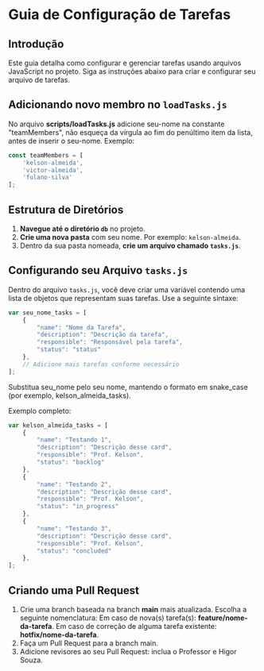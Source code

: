 # Guia de Configuração de Tarefas

## Introdução

Este guia detalha como configurar e gerenciar tarefas usando arquivos JavaScript no projeto. Siga as instruções abaixo para criar e configurar seu arquivo de tarefas.

## Adicionando novo membro no `loadTasks.js`

No arquivo **scripts/loadTasks.js** adicione seu-nome na constante "teamMembers", não esqueça da vírgula ao fim do penúltimo item da lista, antes de inserir o seu-nome. Exemplo:

```javascript
const teamMembers = [
    'kelson-almeida', 
    'victor-almeida',
    'fulano-silva'
]; 
```

## Estrutura de Diretórios

1. **Navegue até o diretório `db`** no projeto.
2. **Crie uma nova pasta** com seu nome. Por exemplo: `kelson-almeida`.
3. Dentro da sua pasta nomeada, **crie um arquivo chamado `tasks.js`**.

## Configurando seu Arquivo `tasks.js`

Dentro do arquivo `tasks.js`, você deve criar uma variável contendo uma lista de objetos que representam suas tarefas. Use a seguinte sintaxe:

```javascript
var seu_nome_tasks = [
    {
        "name": "Nome da Tarefa",
        "description": "Descrição da tarefa",
        "responsible": "Responsável pela tarefa",
        "status": "status"
    },
    // Adicione mais tarefas conforme necessário
];
```
Substitua seu_nome pelo seu nome, mantendo o formato em snake_case (por exemplo, kelson_almeida_tasks).

Exemplo completo:

```javascript
var kelson_almeida_tasks = [
    {
        "name": "Testando 1",
        "description": "Descrição desse card",
        "responsible": "Prof. Kelson",
        "status": "backlog"
    },
    {
        "name": "Testando 2",
        "description": "Descrição desse card",
        "responsible": "Prof. Kelson",
        "status": "in_progress"
    },
    {
        "name": "Testando 3",
        "description": "Descrição desse card",
        "responsible": "Prof. Kelson",
        "status": "concluded"
    },
];
```

## Criando uma Pull Request

1. Crie uma branch baseada na branch **main** mais atualizada. Escolha a seguinte nomenclatura: Em caso de nova(s) tarefa(s): **feature/nome-da-tarefa**. Em caso de correção de alguma tarefa existente: **hotfix/nome-da-tarefa**.
2. Faça um Pull Request para a branch main.
3. Adicione revisores ao seu Pull Request: inclua o Professor e Higor Souza.